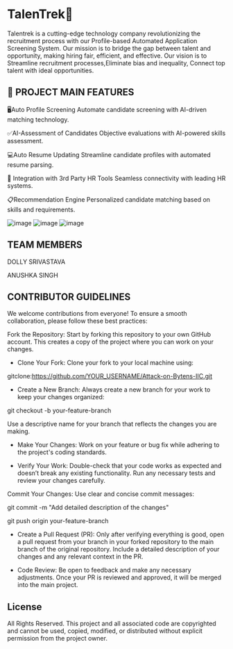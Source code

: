 
# TalenTrek🎯

Talentrek is a cutting-edge technology company revolutionizing the recruitment process with our Profile-based Automated Application Screening System. Our mission is to bridge the gap between talent and opportunity, making hiring fair, efficient, and effective. Our vision is to Streamline recruitment processes,⁠Eliminate bias and inequality, Connect top talent with ideal opportunities.


## 🔖 PROJECT MAIN FEATURES

🖥️Auto Profile Screening
Automate candidate screening with AI-driven matching technology.

 ✅⁠AI-Assessment of Candidates
Objective evaluations with AI-powered skills assessment.

💻⁠Auto Resume Updating
Streamline candidate profiles with automated resume parsing.

🤝 ⁠Integration with 3rd Party HR Tools
Seamless connectivity with leading HR systems.

📋Recommendation Engine
Personalized candidate matching based on skills and requirements.

![image](https://github.com/user-attachments/assets/0ac0c324-0b0c-4c90-89d2-43b0e8e3074c)
![image](https://github.com/user-attachments/assets/fb483009-c43d-4ac3-921f-9b895da8e29d)
![image](https://github.com/user-attachments/assets/f25765d9-b4a1-4520-9278-8a187f479931)




## TEAM MEMBERS

DOLLY SRIVASTAVA

ANUSHKA SINGH
## CONTRIBUTOR GUIDELINES

We welcome contributions from everyone! To ensure a smooth collaboration, please follow these best practices:

Fork the Repository: Start by forking this repository to your own GitHub account. This creates a copy of the project where you can work on your changes.

* Clone Your Fork: Clone your fork to your local machine using:

gitclone:https://github.com/YOUR_USERNAME/Attack-on-Bytens-IIC.git


* Create a New Branch: Always create a new branch for your work to keep your changes organized:

git checkout -b your-feature-branch


Use a descriptive name for your branch that reflects the changes you are making.

* Make Your Changes: Work on your feature or bug fix while adhering to the project's coding standards.

* Verify Your Work: Double-check that your code works as expected and doesn’t break any existing functionality. Run any necessary tests and review your changes carefully.

Commit Your Changes: Use clear and concise commit messages:


git commit -m "Add detailed description of the changes"

git push origin your-feature-branch


* Create a Pull Request (PR): Only after verifying everything is good, open a pull request from your branch in your forked repository to the main branch of the original repository. Include a detailed description of your changes and any relevant context in the PR.

* Code Review: Be open to feedback and make any necessary adjustments. Once your PR is reviewed and approved, it will be merged into the main project.

## License


All Rights Reserved. This project and all associated code are copyrighted and cannot be used, copied, modified, or distributed without explicit permission from the project owner.
